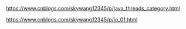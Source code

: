 https://www.cnblogs.com/skywang12345/p/java_threads_category.html





https://www.cnblogs.com/skywang12345/p/io_01.html